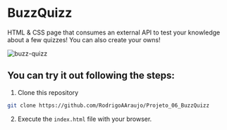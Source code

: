 # BuzzQuizz
HTML & CSS page that consumes an external API to test your knowledge about a few quizzes! You can also create your owns!

![buzz-quizz](https://user-images.githubusercontent.com/97343285/216777708-dfcfb2d2-3748-42a6-9c51-a7d8b133196a.gif)

## You can try it out following the steps:
1. Clone this repository 
```bash
git clone https://github.com/RodrigoAAraujo/Projeto_06_BuzzQuizz
```
2. Execute the `index.html` file with your browser.
